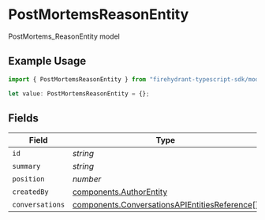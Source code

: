 # PostMortemsReasonEntity

PostMortems_ReasonEntity model

## Example Usage

```typescript
import { PostMortemsReasonEntity } from "firehydrant-typescript-sdk/models/components";

let value: PostMortemsReasonEntity = {};
```

## Fields

| Field                                                                                                          | Type                                                                                                           | Required                                                                                                       | Description                                                                                                    |
| -------------------------------------------------------------------------------------------------------------- | -------------------------------------------------------------------------------------------------------------- | -------------------------------------------------------------------------------------------------------------- | -------------------------------------------------------------------------------------------------------------- |
| `id`                                                                                                           | *string*                                                                                                       | :heavy_minus_sign:                                                                                             | N/A                                                                                                            |
| `summary`                                                                                                      | *string*                                                                                                       | :heavy_minus_sign:                                                                                             | N/A                                                                                                            |
| `position`                                                                                                     | *number*                                                                                                       | :heavy_minus_sign:                                                                                             | N/A                                                                                                            |
| `createdBy`                                                                                                    | [components.AuthorEntity](../../models/components/authorentity.md)                                             | :heavy_minus_sign:                                                                                             | N/A                                                                                                            |
| `conversations`                                                                                                | [components.ConversationsAPIEntitiesReference](../../models/components/conversationsapientitiesreference.md)[] | :heavy_minus_sign:                                                                                             | N/A                                                                                                            |